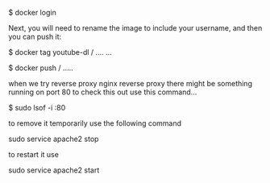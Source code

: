 $ docker login

Next, you will need to rename the image to include your username, and then you can push it:

$ docker tag youtube-dl <username>/<repository> ....
  ...

$ docker push <username>/<repository> .....

when we try reverse proxy nginx reverse proxy there might be something running on port 80
to check this out use this command...

$ sudo lsof -i :80

to remove it temporarily use the following command

sudo service apache2 stop

to restart it use

sudo service apache2 start
